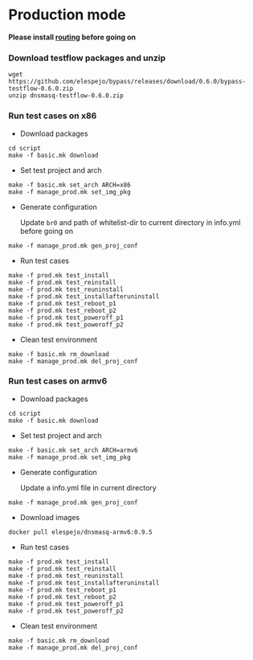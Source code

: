 # Production mode

**Please install [routing](https://hilanderas.github.io/routing/usage/quickstart/INSTALL.html) before going on**
### Download testflow packages and unzip
```
wget https://github.com/elespejo/bypass/releases/download/0.6.0/bypass-testflow-0.6.0.zip
unzip dnsmasq-testflow-0.6.0.zip
```

### Run test cases on x86

* Download packages
```
cd script
make -f basic.mk download
```

* Set test project and arch
```
make -f basic.mk set_arch ARCH=x86
make -f manage_prod.mk set_img_pkg
```

* Generate configuration 

	Update `br0` and path of whitelist-dir to current directory in info.yml before going on
```
make -f manage_prod.mk gen_proj_conf 
```

* Run test cases

```
make -f prod.mk test_install
make -f prod.mk test_reinstall
make -f prod.mk test_reuninstall
make -f prod.mk test_installafteruninstall
make -f prod.mk test_reboot_p1
make -f prod.mk test_reboot_p2
make -f prod.mk test_poweroff_p1
make -f prod.mk test_poweroff_p2
```

* Clean test environment
```
make -f basic.mk rm_download
make -f manage_prod.mk del_proj_conf
```



### Run test cases on armv6

* Download packages
```
cd script
make -f basic.mk download
```

* Set test project and arch
```
make -f basic.mk set_arch ARCH=armv6
make -f manage_prod.mk set_img_pkg
```

* Generate configuration 

	Update a info.yml file in current directory
```
make -f manage_prod.mk gen_proj_conf 
```
* Download images
```
docker pull elespejo/dnsmasq-armv6:0.9.5
```

* Run test cases

```
make -f prod.mk test_install
make -f prod.mk test_reinstall
make -f prod.mk test_reuninstall
make -f prod.mk test_installafteruninstall
make -f prod.mk test_reboot_p1
make -f prod.mk test_reboot_p2
make -f prod.mk test_poweroff_p1
make -f prod.mk test_poweroff_p2
```


* Clean test environment
```
make -f basic.mk rm_download
make -f manage_prod.mk del_proj_conf
```
